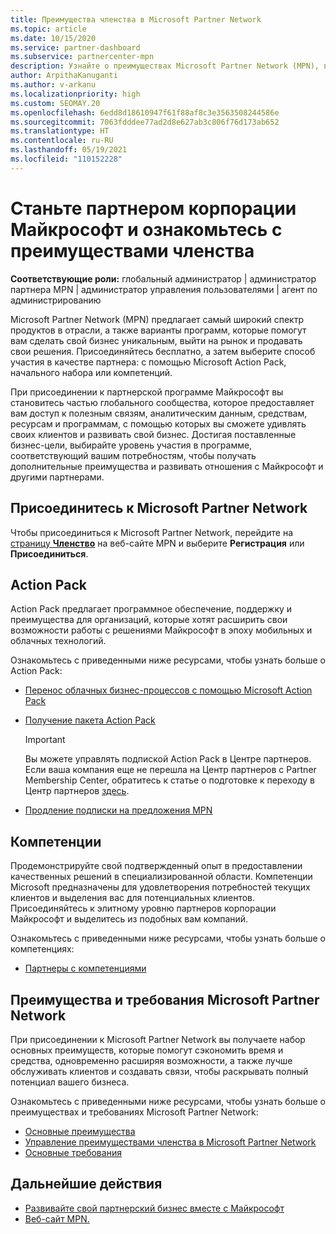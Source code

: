 ```yaml
---
title: Преимущества членства в Microsoft Partner Network
ms.topic: article
ms.date: 10/15/2020
ms.service: partner-dashboard
ms.subservice: partnercenter-mpn
description: Узнайте о преимуществах Microsoft Partner Network (MPN), в том числе о Microsoft Action Pack, компетенциях и возможностях программы, которые помогут вам выйти на рынок со своими решениями и успешно их продавать.
author: ArpithaKanuganti
ms.author: v-arkanu
ms.localizationpriority: high
ms.custom: SEOMAY.20
ms.openlocfilehash: 6edd8d18610947f61f88af8c3e3563508244586e
ms.sourcegitcommit: 7063fdddee77ad2d8e627ab3c806f76d173ab652
ms.translationtype: HT
ms.contentlocale: ru-RU
ms.lasthandoff: 05/19/2021
ms.locfileid: "110152228"
---
```

# <a name="partner-with-microsoft-and-discover-membership-benefits"></a>Станьте партнером корпорации Майкрософт и ознакомьтесь с преимуществами членства

**Соответствующие роли:** глобальный администратор | администратор партнера MPN | администратор управления пользователями | агент по администрированию

Microsoft Partner Network (MPN) предлагает самый широкий спектр продуктов в отрасли, а также варианты программ, которые помогут вам сделать свой бизнес уникальным, выйти на рынок и продавать свои решения. Присоединяйтесь бесплатно, а затем выберите способ участия в качестве партнера: с помощью Microsoft Action Pack, начального набора или компетенций.

При присоединении к партнерской программе Майкрософт вы становитесь частью глобального сообщества, которое предоставляет вам доступ к полезным связям, аналитическим данным, средствам, ресурсам и программам, с помощью которых вы сможете удивлять своих клиентов и развивать свой бизнес. Достигая поставленные бизнес-цели, выбирайте уровень участия в программе, соответствующий вашим потребностям, чтобы получать дополнительные преимущества и развивать отношения с Майкрософт и другими партнерами. 

## <a name="join-the-microsoft-partner-network"></a>Присоединитесь к Microsoft Partner Network

Чтобы присоединиться к Microsoft Partner Network, перейдите на [страницу **Членство**](https://partner.microsoft.com/membership) на веб-сайте MPN и выберите **Регистрация** или **Присоединиться**.

## <a name="action-pack"></a>Action Pack

Action Pack предлагает программное обеспечение, поддержку и преимущества для организаций, которые хотят расширить свои возможности работы с решениями Майкрософт в эпоху мобильных и облачных технологий.

Ознакомьтесь с приведенными ниже ресурсами, чтобы узнать больше о Action Pack:

- [Перенос облачных бизнес-процессов с помощью Microsoft Action Pack](https://partner.microsoft.com/membership/action-pack)

- [Получение пакета Action Pack](mpn-get-action-pack.md)
  
    >[!IMPORTANT]
    >Вы можете управлять подпиской Action Pack в Центре партнеров. Если ваша компания еще не перешла на Центр партнеров с Partner Membership Center, обратитесь к статье о подготовке к переходу в Центр партнеров [здесь](prepare-pmc-pc-migration.md).  

- [Продление подписки на предложения MPN](renew-mpn-offers.md)

## <a name="competencies"></a>Компетенции

Продемонстрируйте свой подтвержденный опыт в предоставлении качественных решений в специализированной области. Компетенции Microsoft предназначены для удовлетворения потребностей текущих клиентов и выделения вас для потенциальных клиентов. Присоединяйтесь к элитному уровню партнеров корпорации Майкрософт и выделитесь из подобных вам компаний.

Ознакомьтесь с приведенными ниже ресурсами, чтобы узнать больше о компетенциях:

- [Партнеры с компетенциями](https://partner.microsoft.com/membership/competencies)

## <a name="microsoft-partner-network-benefits-and-requirements"></a>Преимущества и требования Microsoft Partner Network

При присоединении к Microsoft Partner Network вы получаете набор основных преимуществ, которые помогут сэкономить время и средства, одновременно расширяя возможности, а также лучше обслуживать клиентов и создавать связи, чтобы раскрывать полный потенциал вашего бизнеса. 

Ознакомьтесь с приведенными ниже ресурсами, чтобы узнать больше о преимуществах и требованиях Microsoft Partner Network:

- [Основные преимущества](https://partner.microsoft.com/membership/core-benefits#simple-tab-content-1)
- [Управление преимуществами членства в Microsoft Partner Network](manage-your-partner-network-benefits.md)
- [Основные требования](https://partner.microsoft.com/membership/core-benefits#simple-tab-content-2)

## <a name="next-steps"></a>Дальнейшие действия

- [Развивайте свой партнерский бизнес вместе с Майкрософт](grow-your-business.md)
- [Веб-сайт MPN.](https://partner.microsoft.com/commercial)
